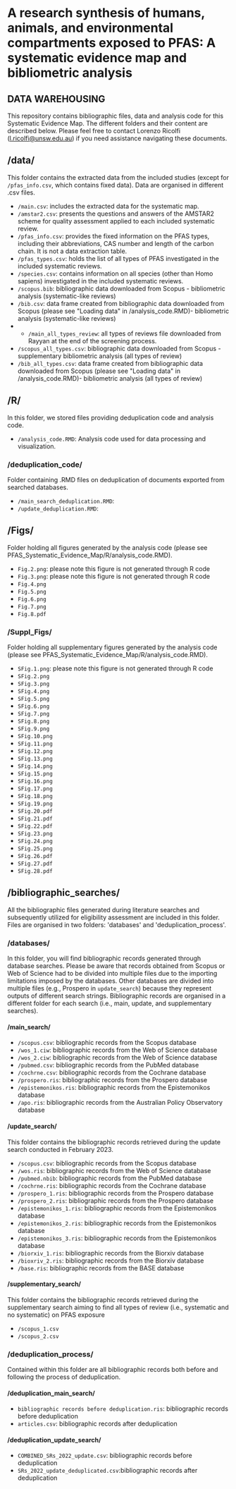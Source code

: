 # A research synthesis of humans, animals, and environmental compartments exposed to PFAS: A systematic evidence map and bibliometric analysis
## DATA WAREHOUSING
This repository contains bibliographic files, data and analysis code for this Systematic Evidence Map. The different folders and their content are described below. Please feel free to contact Lorenzo Ricolfi (l.ricolfi@unsw.edu.au) if you need assistance navigating these documents.

## /data/
This folder contains the extracted data from the included studies (except for ```/pfas_info.csv```, which contains fixed data). Data are organised in different .csv files.
- ```/main.csv```: includes the extracted data for the systematic map.
- ```/amstar2.csv```: presents the questions and answers of the AMSTAR2 scheme for quality assessment applied to each included systematic review.
- ```/pfas_info.csv```: provides the fixed information on the PFAS types, including their abbreviations, CAS number and length of the carbon chain. It is not a data extraction table.
- ```/pfas_types.csv```: holds the list of all types of PFAS investigated in the included systematic reviews.
- ```/species.csv```: contains information on all species (other than Homo sapiens) investigated in the included systematic reviews.
- ```/scopus.bib```: bibliographic data downloaded from Scopus - bibliometric analysis (systematic-like reviews)
- ```/bib.csv```: data frame created from bibliographic data downloaded from Scopus (please see "Loading data" in /analysis_code.RMD)- bibliometric analysis (systematic-like reviews)
- - ```/main_all_types_review```: all types of reviews file downloaded from Rayyan at the end of the screening process.
- ```/scopus_all_types.csv```: bibliographic data downloaded from Scopus - supplementary bibliometric analysis (all types of review)
- ```/bib_all_types.csv```: data frame created from bibliographic data downloaded from Scopus (please see "Loading data" in /analysis_code.RMD)- bibliometric analysis (all types of review)

## /R/
In this folder, we stored files providing deduplication code and analysis code.
- ```/analysis_code.RMD```: Analysis code used for data processing and visualization.
### /deduplication_code/
Folder containing .RMD files on deduplication of documents exported from searched databases.
- ```/main_search_deduplication.RMD```: 
- ```/update_deduplication.RMD```:

## /Figs/
Folder holding all figures generated by the analysis code (please see PFAS_Systematic_Evidence_Map/R/analysis_code.RMD).
- ```Fig.2.png```: please note this figure is not generated through R code
- ```Fig.3.png```: please note this figure is not generated through R code
- ```Fig.4.png```
- ```Fig.5.png```
- ```Fig.6.png```
- ```Fig.7.png```
- ```Fig.8.pdf```

### /Suppl_Figs/
Folder holding all supplementary figures generated by the analysis code (please see PFAS_Systematic_Evidence_Map/R/analysis_code.RMD).
- ```SFig.1.png```: please note this figure is not generated through R code
- ```SFig.2.png```
- ```SFig.3.png```
- ```SFig.4.png```
- ```SFig.5.png```
- ```SFig.6.png```
- ```SFig.7.png```
- ```SFig.8.png```
- ```SFig.9.png```
- ```SFig.10.png```
- ```SFig.11.png```
- ```SFig.12.png```
- ```SFig.13.png```
- ```SFig.14.png```
- ```SFig.15.png```
- ```SFig.16.png```
- ```SFig.17.png```
- ```SFig.18.png```
- ```SFig.19.png```
- ```SFig.20.pdf```
- ```SFig.21.pdf```
- ```SFig.22.pdf```
- ```SFig.23.png```
- ```SFig.24.png```
- ```SFig.25.png```
- ```SFig.26.pdf```
- ```SFig.27.pdf```
- ```SFig.28.pdf```

## /bibliographic_searches/ 
All the bibliographic files generated during literature searches and subsequently utilized for eligibility assessment are included in this folder. Files are organised in two folders: 'databases' and 'deduplication_process'.
### /databases/
In this folder, you will find bibliographic records generated through database searches. Please be aware that records obtained from Scopus or Web of Science had to be divided into multiple files due to the importing limitations imposed by the databases. Other databases are divided into multiple files (e.g., Prospero in ```update_search```) because they represent outputs of different search strings. Bibliographic records are organised in a different folder for each search (i.e., main, update, and supplementary searches).
#### /main_search/
- ```/scopus.csv```: bibliographic records from the Scopus database
- ```/wos_1.ciw```: bibliographic records from the Web of Science database
- ```/wos_2.ciw```: bibliographic records from the Web of Science database
- ```/pubmed.csv```: bibliographic records from the PubMed database
- ```/cochrne.csv```: bibliographic records from the Cochrane database
- ```/prospero.ris```: bibliographic records from the Prospero database
- ```/epistemonikos.ris```: bibliographic records from the Epistemonikos database
- ```/apo.ris```: bibliographic records from the Australian Policy Observatory database
#### /update_search/
This folder contains the bibliographic records retrieved during the update search conducted in February 2023.
- ```/scopus.csv```: bibliographic records from the Scopus database
- ```/wos.ris```: bibliographic records from the Web of Science database
- ```/pubmed.nbib```: bibliographic records from the PubMed database
- ```/cochrne.ris```: bibliographic records from the Cochrane database
- ```/prospero_1.ris```: bibliographic records from the Prospero database
- ```/prospero_2.ris```: bibliographic records from the Prospero database
- ```/epistemonikos_1.ris```: bibliographic records from the Epistemonikos database
- ```/epistemonikos_2.ris```: bibliographic records from the Epistemonikos database
- ```/epistemonikos_3.ris```: bibliographic records from the Epistemonikos database
- ```/biorxiv_1.ris```: bibliographic records from the Biorxiv database
- ```/bioxriv_2.ris```: bibliographic records from the Biorxiv database
- ```/base.ris```: bibliographic records from the BASE database
#### /supplementary_search/
This folder contains the bibliographic records retrieved during the supplementary search aiming to find all types of review (i.e., systematic and no systematic) on PFAS exposure
- ```/scopus_1.csv```
- ```/scopus_2.csv```

### /deduplication_process/
Contained within this folder are all bibliographic records both before and following the process of deduplication.
#### /deduplication_main_search/
- ```bibliographic records before deduplication.ris```: bibliographic records before deduplication
- ```articles.csv```: bibliographic records after deduplication
#### /deduplication_update_search/
- ```COMBINED_SRs_2022_update.csv```: bibliographic records before deduplication
- ```SRs_2022_update_deduplicated.csv```:bibliographic records after deduplication
